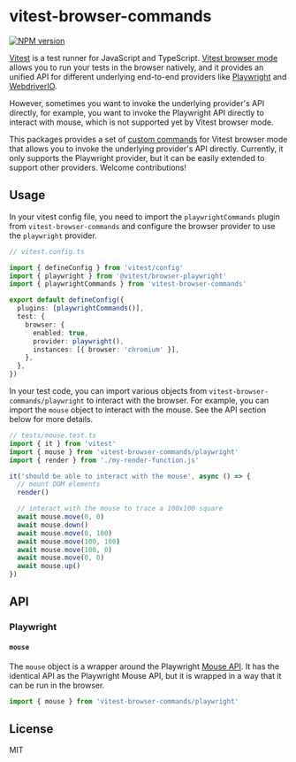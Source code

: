 # vitest-browser-commands

[![NPM version](https://img.shields.io/npm/v/vitest-browser-commands?color=a1b858&label=)](https://www.npmjs.com/package/vitest-browser-commands)

[Vitest](https://vitest.dev/) is a test runner for JavaScript and TypeScript. [Vitest browser mode](https://vitest.dev/guide/browser/) allows you to run your tests in the browser natively, and it provides an unified API for different underlying end-to-end providers like [Playwright](https://playwright.dev/) and [WebdriverIO](https://webdriver.io/).

However, sometimes you want to invoke the underlying provider's API directly, for example, you want to invoke the Playwright API directly to interact with mouse, which is not supported yet by Vitest browser mode.

This packages provides a set of [custom commands](https://vitest.dev/guide/browser/commands.html) for Vitest browser mode that allows you to invoke the underlying provider's API directly. Currently, it only supports the Playwright provider, but it can be easily extended to support other providers. Welcome contributions!

## Usage

In your vitest config file, you need to import the `playwrightCommands` plugin from `vitest-browser-commands` and configure the browser provider to use the `playwright` provider.

```ts
// vitest.config.ts

import { defineConfig } from 'vitest/config'
import { playwright } from '@vitest/browser-playwright'
import { playwrightCommands } from 'vitest-browser-commands'

export default defineConfig({
  plugins: [playwrightCommands()],
  test: {
    browser: {
      enabled: true,
      provider: playwright(),
      instances: [{ browser: 'chromium' }],
    },
  },
})
```

In your test code, you can import various objects from `vitest-browser-commands/playwright` to interact with the browser.
For example, you can import the `mouse` object to interact with the mouse. See the API section below for more details.

```ts
// tests/mouse.test.ts
import { it } from 'vitest'
import { mouse } from 'vitest-browser-commands/playwright'
import { render } from './my-render-function.js'

it('should be able to interact with the mouse', async () => {
  // mount DOM elements
  render()

  // interact with the mouse to trace a 100x100 square
  await mouse.move(0, 0)
  await mouse.down()
  await mouse.move(0, 100)
  await mouse.move(100, 100)
  await mouse.move(100, 0)
  await mouse.move(0, 0)
  await mouse.up()
})
```

## API

### Playwright

#### `mouse`

The `mouse` object is a wrapper around the Playwright [Mouse API](https://playwright.dev/docs/api/class-mouse). It has the identical API as the Playwright Mouse API, but it is wrapped in a way that it can be run in the browser.

```ts
import { mouse } from 'vitest-browser-commands/playwright'
```

## License

MIT
